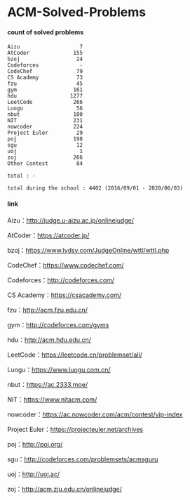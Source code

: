 ﻿# ACM-Solved-Problems

#### count of solved problems
	Aizu                   7
	AtCoder              155
	bzoj                  24
	Codeforces             -
	CodeChef              79
	CS Academy            73
	fzu                   45
	gym                  161
	hdu                 1277
	LeetCode             266
	Luogu                 56
	nbut                 100
	NIT                  231
	nowcoder             224
	Project Euler         29
	poj                  198
	sgu                   12
	uoj                    1
	zoj                  266
	Other Contest         84

`total : -`

`total during the school : 4402 (2016/09/01 - 2020/06/03)`


#### link

Aizu：http://judge.u-aizu.ac.jp/onlinejudge/

AtCoder：https://atcoder.jp/

bzoj：https://www.lydsy.com/JudgeOnline/wttl/wttl.php

CodeChef：https://www.codechef.com/

Codeforces：http://codeforces.com/

CS Academy：https://csacademy.com/

fzu：http://acm.fzu.edu.cn/

gym：http://codeforces.com/gyms

hdu：http://acm.hdu.edu.cn/

LeetCode：https://leetcode.cn/problemset/all/

Luogu：https://www.luogu.com.cn/

nbut：https://ac.2333.moe/

NIT：https://www.nitacm.com/

nowcoder：https://ac.nowcoder.com/acm/contest/vip-index

Project Euler：https://projecteuler.net/archives

poj：http://poj.org/

sgu：http://codeforces.com/problemsets/acmsguru

uoj：http://uoj.ac/

zoj：http://acm.zju.edu.cn/onlinejudge/